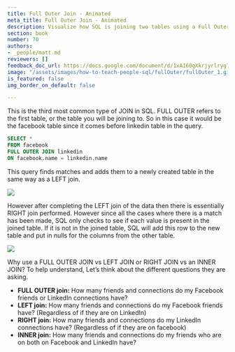 ```yaml
---
title: Full Outer Join - Animated
meta_title: Full Outer Join - Animated
description: Visualize how SQL is joining two tables using a Full Outer JOIN
section: book
number: 70
authors:
- _people/matt.md
reviewers: []
feedback_doc_url: https://docs.google.com/document/d/1xA160gXkrjyrlrygTqNAVnUYaEA3-oMFPTmxgvyuZxY/edit?usp=sharing
image: "/assets/images/how-to-teach-people-sql/fullOuter/fullOuter_1.gif"
is_featured: false
img_border_on_default: false

---
```

This is the third most common type of JOIN in SQL. FULL OUTER refers to the first table, or the table you will be joining to. So in this case it would be the facebook table since it comes before linkedin table in the query.

```sql
SELECT *
FROM facebook
FULL OUTER JOIN linkedin
ON facebook.name = linkedin.name
```

This query finds matches and adds them to a newly created table in the same way as a LEFT join.

![](/assets/images/how-to-teach-people-sql/fullOuter/fullOuter_1.gif)

However after completing the LEFT join of the data then there is essentially RIGHT join performed. However since all the cases where there is a match has been made, SQL only checks to see if each value is present in the joined table. If it is not in the joined table, SQL will add this row to the new table and put in nulls for the columns from the other table.

![](/assets/images/how-to-teach-people-sql/fullOuter/fullOuter_2.gif)

Why use a FULL OUTER JOIN vs LEFT JOIN or RIGHT JOIN vs an INNER JOIN? To help understand, Let’s think about the different questions they are asking.


* **FULL OUTER join:** How many friends and connections do my Facebook friends or LinkedIn connections have?
* **LEFT join:** How many friends and connections do my Facebook friends have? (Regardless of if they are on LinkedIn)
* **RIGHT join:** How many friends and connections do my LinkedIn connections have? (Regardless of if they are on facebook)
* **INNER join:** How many friends and connections do my friends who are on both on Facebook and LinkedIn have?